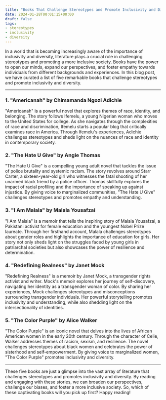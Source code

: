 ```yaml
---
title: "Books That Challenge Stereotypes and Promote Inclusivity and Diversity"
date: 2024-01-28T00:01:15+00:00
draft: false
tags:
- stereotypes
- inclusivity
- diversity
---
```


In a world that is becoming increasingly aware of the importance of inclusivity and diversity, literature plays a crucial role in challenging stereotypes and promoting a more inclusive society. Books have the power to open our minds, expand our perspectives, and foster empathy towards individuals from different backgrounds and experiences. In this blog post, we have curated a list of five remarkable books that challenge stereotypes and promote inclusivity and diversity.

---

### 1. "Americanah" by Chimamanda Ngozi Adichie

"Americanah" is a powerful novel that explores themes of race, identity, and belonging. The story follows Ifemelu, a young Nigerian woman who moves to the United States for college. As she navigates through the complexities of race and discrimination, Ifemelu starts a popular blog that critically examines race in America. Through Ifemelu's experiences, Adichie challenges stereotypes and sheds light on the nuances of race and identity in contemporary society.

### 2. "The Hate U Give" by Angie Thomas

"The Hate U Give" is a compelling young adult novel that tackles the issue of police brutality and systemic racism. The story revolves around Starr Carter, a sixteen-year-old girl who witnesses the fatal shooting of her unarmed black friend by a police officer. Thomas skillfully explores the impact of racial profiling and the importance of speaking up against injustice. By giving voice to marginalized communities, "The Hate U Give" challenges stereotypes and promotes empathy and understanding.

### 3. "I Am Malala" by Malala Yousafzai

"I Am Malala" is a memoir that tells the inspiring story of Malala Yousafzai, a Pakistani activist for female education and the youngest Nobel Prize laureate. Through her firsthand account, Malala challenges stereotypes about gender roles and highlights the importance of education for girls. Her story not only sheds light on the struggles faced by young girls in patriarchal societies but also showcases the power of resilience and determination.

### 4. "Redefining Realness" by Janet Mock

"Redefining Realness" is a memoir by Janet Mock, a transgender rights activist and writer. Mock's memoir explores her journey of self-discovery, navigating her identity as a transgender woman of color. By sharing her experiences, Mock challenges stereotypes and misconceptions surrounding transgender individuals. Her powerful storytelling promotes inclusivity and understanding, while also shedding light on the intersectionality of identities.

### 5. "The Color Purple" by Alice Walker

"The Color Purple" is an iconic novel that delves into the lives of African American women in the early 20th century. Through the character of Celie, Walker addresses themes of racism, sexism, and resilience. The novel challenges stereotypes about black women and celebrates the power of sisterhood and self-empowerment. By giving voice to marginalized women, "The Color Purple" promotes inclusivity and diversity.

---

These five books are just a glimpse into the vast array of literature that challenges stereotypes and promotes inclusivity and diversity. By reading and engaging with these stories, we can broaden our perspectives, challenge our biases, and foster a more inclusive society. So, which of these captivating books will you pick up first? Happy reading!